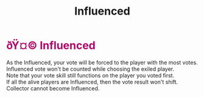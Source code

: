 ﻿---
lang: en-US
title: Influenced
prev: Hurried
next: Mundane
---
# <font color=#b0006a>ðŸ¤© <b>Influenced</b></font> <Badge text="Harmful" type="tip" vertical="middle"/>

As the Influenced, your vote will be forced to the player with the most votes.<br>
Influenced vote won't be counted while choosing the exiled player.<br>
Note that your vote skill still functions on the player you voted first.<br>
If all the alive players are Influenced, then the vote result won't shift.<br>
Collector cannot become Influenced.